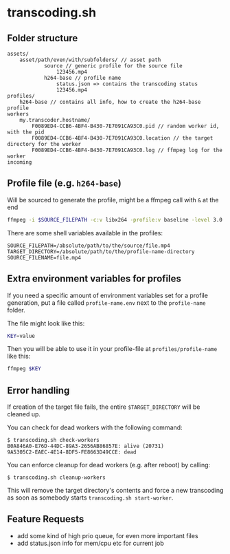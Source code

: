 # transcoding.sh

## Folder structure

    assets/
        asset/path/even/with/subfolders/ // asset path
                source // generic profile for the source file
                    123456.mp4
                h264-base // profile name
                    status.json => contains the transcoding status
                    123456.mp4
    profiles/
        h264-base // contains all info, how to create the h264-base profile
    workers
        my.transcoder.hostname/
            F0089ED4-CCB6-4BF4-B430-7E7091CA93C0.pid // random worker id, with the pid
            F0089ED4-CCB6-4BF4-B430-7E7091CA93C0.location // the target directory for the worker
            F0089ED4-CCB6-4BF4-B430-7E7091CA93C0.log // ffmpeg log for the worker
    incoming
        

## Profile file (e.g. `h264-base`)

Will be sourced to generate the profile, might be a ffmpeg call with `&` at the end

``` bash
ffmpeg -i $SOURCE_FILEPATH -c:v libx264 -profile:v baseline -level 3.0 -strict -2 $TARGET_DIRECTORY/$SOURCE_FILENAME &
```

There are some shell variables available in the profiles:

```
SOURCE_FILEPATH=/absolute/path/to/the/source/file.mp4
TARGET_DIRECTORY=/absolute/path/to/the/profile-name-directory
SOURCE_FILENAME=file.mp4
```

## Extra environment variables for profiles

If you need a specific amount of environment variables set for a profile generation, put a file called `profile-name.env`
next to the `profile-name` folder.

The file might look like this:

``` bash
KEY=value
```

Then you will be able to use it in your profile-file at `profiles/profile-name` like this:

``` bash
ffmpeg $KEY
```

## Error handling

If creation of the target file fails, the entire `$TARGET_DIRECTORY` will be cleaned up.

You can check for dead workers with the following command:
``` console
$ transcoding.sh check-workers
B0A846A0-E76D-44DC-89A3-2656AB86857E: alive (20731)
9A5305C2-EAEC-4E14-8DF5-FE8663D49CCE: dead
```

You can enforce cleanup for dead workers (e.g. after reboot) by calling:

``` console
$ transcoding.sh cleanup-workers
``` 

This will remove the target directory's contents and force a new transcoding as soon as somebody starts
`transcoding.sh start-worker`.

## Feature Requests

- add some kind of high prio queue, for even more important files
- add status.json info for mem/cpu etc for current job
